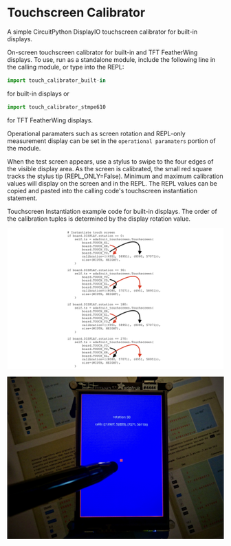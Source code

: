 # Touchscreen Calibrator
A simple CircuitPython DisplayIO touchscreen calibrator for built-in displays.

On-screen touchscreen calibrator for built-in and TFT FeatherWing displays. To use, run as a standalone module, include the following line in the calling module, or type into the REPL:

   ```python
   import touch_calibrator_built-in
   ```
   for built-in displays or
   ```python
   import touch_calibrator_stmpe610
   ```
   for TFT FeatherWing displays.
   
   Operational paramaters such as screen rotation and REPL-only measurement display can be set in the `operational paramaters` portion of the module.

   When the test screen appears, use a stylus to swipe to the four edges of the visible display area. As the screen is calibrated, the small red square tracks the stylus tip (REPL_ONLY=False). Minimum and maximum calibration values will display on the screen and in the REPL. The REPL values can be copied and pasted into the calling code's touchscreen instantiation statement.
   
   Touchscreen Instantiation example code for built-in displays. The order of the calibration tuples is determined by the display rotation value.
   
   ![Touchscreen Instantiation Example Code](https://github.com/CedarGroveStudios/Touchscreen_Calibrator/blob/main/docs/Touch_Calib_example.png)
   
![example screen shot](https://github.com/CedarGroveStudios/Touchscreen_Calibrator/blob/main/docs/touchscreen_calibrator_screen.jpg)
